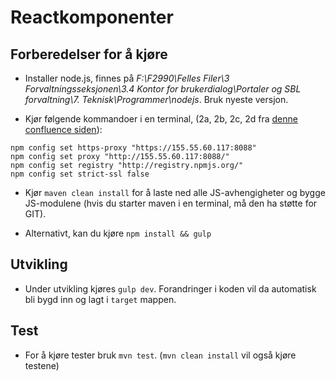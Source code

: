 Reactkomponenter
================

## Forberedelser for å kjøre

* Installer node.js, finnes på *F:\F2990\Felles Filer\3 Forvaltningsseksjonen\3.4 Kontor for brukerdialog\Portaler og SBL forvaltning\7. Teknisk\Programmer\nodejs*. Bruk nyeste versjon.

* Kjør følgende kommandoer i en terminal, (2a, 2b, 2c, 2d fra [denne confluence siden](http://confluence.adeo.no/display/AURA/Karma)):

```
npm config set https-proxy "https://155.55.60.117:8088"
npm config set proxy "http://155.55.60.117:8088/"
npm config set registry "http://registry.npmjs.org/"
npm config set strict-ssl false
```



* Kjør `maven clean install` for å laste ned alle JS-avhengigheter og bygge JS-modulene (hvis du starter maven i en terminal, må den ha støtte for GIT).

* Alternativt, kan du kjøre `npm install && gulp`

## Utvikling

* Under utvikling kjøres `gulp dev`. Forandringer i koden vil da automatisk bli bygd inn og lagt i `target` mappen.

## Test

* For å kjøre tester bruk `mvn test`. (`mvn clean install` vil også kjøre testene)